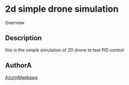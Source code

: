 # 2d simple drone simulation

Overview

## Description
this is the simple simulation of 2D drone to test PID control


## AuthorA

[AzumiMaekawa](https://github.com/AzumiMaekawa)
